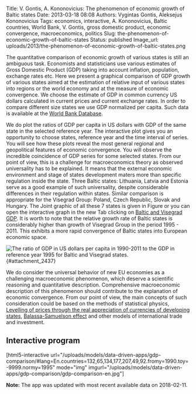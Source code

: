 Title: V. Gontis, A. Kononovicius: The phenomenon of economic growth of Baltic states
Date: 2013-03-18 08:08
Authors: Vygintas Gontis, Aleksejus Kononovicius
Tags: economics, interactive, A. Kononovicius, Baltic countries, World Bank, V. Gontis, gross domestic product, economic convergence, macroeconomics, politics
Slug: the-phenomenon-of-economic-growth-of-baltic-states
Status: published
Image_url: uploads/2013/the-phenomenon-of-economic-growth-of-baltic-states.png

The
quantitative comparison of economic growth of various states is still an
ambiguous task. Economists and statisticians use various estimates of
Gross Domestic Product (GDP) taking into account inflation, population,
exchange rates etc. Here we present a graphical comparison of GDP growth
of various states aimed at the estimation of relative input of various
states into regions or the world economy and at the measure of economic
convergence. We choose the estimate of GDP in common currency US dollars
calculated in current prices and current exchange rates. In order to
compare different size states we use GDP normalized per capita. Such
data is available at the [World Bank
Database](https://blogs.worldbank.org/opendata/the-future-of-the-open-data-catalog "WB open data").<!--more-->

We do plot the ratios of GDP per capita in US dollars with GDP of the
same state in the selected reference year. The interactive plot gives
you an opportunity to choose states, reference year and the time
interval of series. You will see how these plots reveal the most general
regional and geopolitical features of economic convergence. You will
observe the incredible coincidence of GDP series for some selected
states. From our point of view, this is a challenge for macroeconomics
theory as observed universality has to be explained. It means that the
external economic environment and stage of states development maters
more than specific regulation inside the state. Three Baltic states:
Lithuania, Latvia and Estonia serve as a good example of such
universality, despite considerable differences in their regulation
within states. Similar comparison is appropriate for the Visegrad Group:
Poland, Czech Republic, Slovak and Hungary. The Joint graphic of all
these 7 states is given in Figure or you can open the interactive graph
in the new Tab clicking on [Baltic and Visegrad
GDP](#attachment_2437).
It is worth to note that the relative growth rate of Baltic states is
considerably higher than growth of Visegrad Group in the period 1995 -
2011. This exhibits a more rapid convergence of Baltic states into
European economic space.

![The ratio of GDP in US dollars per capita in 1990-2011 to the GDP in
reference year 1995 for Baltic and Visegrad
states.]({static}/uploads/2013/the-phenomenon-of-economic-growth-of-baltic-states.png
"The ratio of GDP in US dollars per capita in 1990-2011 to the GDP in
reference year 1995 for Baltic and Visegrad states."){#attachment_2437} 

We do consider the universal behavior of new EU economies as a
challenging macroeconomic phenomenon, which deserve a scientific
reasoning and quantitative description. Comprehensive macroeconomic
description of this phenomenon should contribute to the explanation of
economic convergence. From our point of view, the main concepts of such
consideration could be based on the methods of statistical physics,
[Levelling of prices through the real appreciation of currencies of
developing
states](https://www.imf.org/external/pubs/ft/fandd/basics/realex.htm "Real exchange rate"),
[Balassa-Samuelson
effect](https://en.wikipedia.org/wiki/Balassa%E2%80%93Samuelson_effect "Balassa-Samuelson effect")
and other models of international trade and investment.

Interactive program
-------------------

[html5-interactive
url="/uploads/models/data-driven-apps/gdp-comparison/\#lang=En.countries=132,65,134,177,207,49,92.fromy=1990.toy=-9999.normy=1995"
mode="img"
imgurl="/uploads/models/data-driven-apps/gdp-comparison/gdp-comparison-en.jpg"]

**Note:** The app was updated with most recent available data on 2018-02-11.
